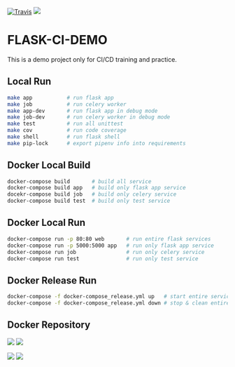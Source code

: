 [![Travis](https://travis-ci.org/zyongqing/flask-ci-demo.svg?branch=master)](https://travis-ci.org/zyongqing/flask-ci-demo)
[![](https://img.shields.io/github/license/zyongqing/flask-ci-demo.svg)]()

# FLASK-CI-DEMO

This is a demo project only for CI/CD training and practice.

## Local Run

```bash
make app           # run flask app
make job           # run celery worker
make app-dev       # run flask app in debug mode
make job-dev       # run celery worker in debug mode
make test          # run all unittest
make cov           # run code coverage
make shell         # run flask shell
make pip-lock      # export pipenv info into requirements
```

## Docker Local Build

```bash
docker-compose build       # build all service
docker-compose build app   # build only flask app service
docekr-compose build job   # build only celery service
docker-compose build test  # build only test service
```

## Docker Local Run

```bash
docker-compose run -p 80:80 web       # run entire flask services
docker-compose run -p 5000:5000 app   # run only flask app service
docker-compose run job                # run only celery service
docker-compose run test               # run only test service
```

## Docker Release Run

```bash
docker-compose -f docker-compose_release.yml up   # start entire services
docker-compose -f docker-compose_release.yml down # stop & clean entire services
```


## Docker Repository
[![](https://img.shields.io/badge/zyongqing%2Fflask--ci--demo--web-latest-green.svg)](https://cloud.docker.com/repository/docker/zyongqing/flask-ci-demo-web)
[![](https://images.microbadger.com/badges/image/zyongqing/flask-ci-demo-web.svg)](https://cloud.docker.com/repository/docker/zyongqing/flask-ci-demo-web)

[![](https://img.shields.io/badge/zyongqing%2Fflask--ci--demo--app-latest-green.svg)](https://cloud.docker.com/repository/docker/zyongqing/flask-ci-demo-web)
[![](https://images.microbadger.com/badges/image/zyongqing/flask-ci-demo-app.svg)](https://cloud.docker.com/repository/docker/zyongqing/flask-ci-demo-app)
